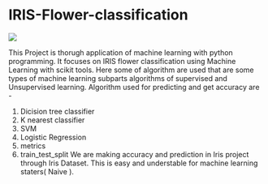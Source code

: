 # IRIS-Flower-classification

<img src="https://miro.medium.com/max/875/1*7bnLKsChXq94QjtAiRn40w.png">

This Project is thorugh application of machine learning with python programming.
It focuses on IRIS flower classification using Machine Learning with scikit tools. 
Here some of algorithm are used that are some types of machine learning subparts algorithms of supervised and Unsupervised learning.
Algorithm used for predicting and get accuracy are -
1. Dicision tree classifier 
2. K nearest classifier
3. SVM
4. Logistic Regression 
5. metrics
6. train_test_split
We are making accuracy and prediction in Iris project through Iris Dataset.
This is easy and understable for machine learning staters( Naive ).

